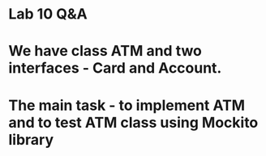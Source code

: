 # Lab 10 Q&A
# We have class ATM and two interfaces - Card and Account.
# The main task - to implement ATM and to test ATM class using Mockito library
